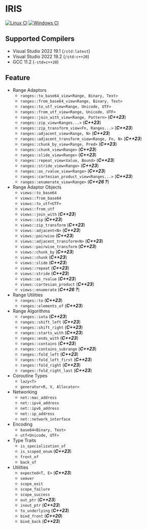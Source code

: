 
# IRIS

[![Linux CI](https://github.com/Ramirisu/iris/actions/workflows/linux.yml/badge.svg)](https://github.com/Ramirisu/iris/actions/workflows/linux.yml)
[![Windows CI](https://github.com/Ramirisu/iris/actions/workflows/windows.yml/badge.svg)](https://github.com/Ramirisu/iris/actions/workflows/windows.yml)

## Supported Compilers

* Visual Studio 2022 19.1 (`/std:latest`)
* Visual Studio 2022 19.2 (`/std:c++20`)
* GCC 11.2 (`-std=c++20`)

## Feature

* Range Adaptors
  * `ranges::to_base64_view<Range, Binary, Text>`
  * `ranges::from_base64_view<Range, Binary, Text>`
  * `ranges::to_utf_view<Range, Unicode, UTF>`
  * `ranges::from_utf_view<Range, Unicode, UTF>`
  * `ranges::join_with_view<Range, Pattern>` (***C++23***)
  * `ranges::zip_view<Ranges...>` (***C++23***)
  * `ranges::zip_transform_view<Fn, Ranges...>` (***C++23***)
  * `ranges::adjacent_view<Range, N>` (***C++23***)
  * `ranges::adjacent_transform_view<Range, Fn, N>` (***C++23***)
  * `ranges::chunk_by_view<Range, Pred>` (***C++23***)
  * `ranges::chunk_view<Range>` (***C++23***)
  * `ranges::slide_view<Range>` (***C++23***)
  * `ranges::repeat_view<Value, Bound>` (***C++23***)
  * `ranges::stride_view<Range>` (***C++23***)
  * `ranges::as_rvalue_view<Range>` (***C++23***)
  * `ranges::cartesian_product_view<Ranges...>` (***C++23***)
  * `ranges::enumerate_view<Range>` (***C++26 ?***)
* Range Adaptor Objects
  * `views::to_base64`
  * `views::from_base64`
  * `views::to_utf<UTF>`
  * `views::from_utf`
  * `views::join_with` (***C++23***)
  * `views::zip` (***C++23***)
  * `views::zip_transform` (***C++23***)
  * `views::adjacent<N>` (***C++23***)
  * `views::pairwise` (***C++23***)
  * `views::adjacent_transform<N>` (***C++23***)
  * `views::pairwise_transform` (***C++23***)
  * `views::chunk_by` (***C++23***)
  * `views::chunk` (***C++23***)
  * `views::slide` (***C++23***)
  * `views::repeat` (***C++23***)
  * `views::stride` (***C++23***)
  * `views::as_rvalue` (***C++23***)
  * `views::cartesian_product` (***C++23***)
  * `views::enumerate` (***C++26 ?***)
* Range Utilities
  * `ranges::to` (***C++23***)
  * `ranges::elements_of` (***C++23***)
* Range Algorithms
  * `ranges::iota` (***C++23***)
  * `ranges::shift_left` (***C++23***)
  * `ranges::shift_right` (***C++23***)
  * `ranges::starts_with` (***C++23***)
  * `ranges::ends_with` (***C++23***)
  * `ranges::contains` (***C++23***)
  * `ranges::contains_subrange` (***C++23***)
  * `ranges::fold_left` (***C++23***)
  * `ranges::fold_left_first` (***C++23***)
  * `ranges::fold_right` (***C++23***)
  * `ranges::fold_right_last` (***C++23***)
* Coroutine Types
  * `lazy<T>`
  * `generator<R, V, Allocator>`
* Networking
  * `net::mac_address`
  * `net::ipv4_address`
  * `net::ipv6_address`
  * `net::ip_address`
  * `net::network_interface`
* Encoding
  * `base64<Binary, Text>`
  * `utf<Unicode, UTF>`
* Type Traits
  * `is_specialization_of`
  * `is_scoped_enum` (***C++23***)
  * `front_of`
  * `back_of`
* Utilities
  * `expected<T, E>` (***C++23***)
  * `semver`
  * `scope_exit`
  * `scope_failure`
  * `scope_success`
  * `out_ptr` (***C++23***)
  * `inout_ptr` (***C++23***)
  * `to_underlying` (***C++23***)
  * `bind_front` (***C++20***)
  * `bind_back` (***C++23***)
